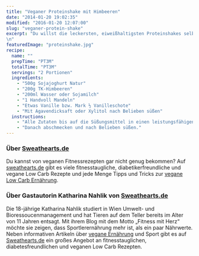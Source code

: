 ```yaml
---
title: "Veganer Proteinshake mit Himbeeren"
date: "2014-01-20 19:02:35"
modified: "2016-01-20 12:07:00"
slug: "veganer-protein-shake"
excerpt: "Du willst die leckersten, eiweißhaltigsten Proteinshakes selber machen? Dieser vegane, selbstgemachte Proteinshake rühmt sich mit gewaltigen 40g Protein bei wenigen Kohlenhydraten, hochwertigen Fetten und einer Eintrittskarte in den Himbeer-Himmel.\n"
featuredImage: "proteinshake.jpg"
recipe:
  name: ""
  prepTime: "PT3M"
  totalTime: "PT3M"
  servings: "2 Portionen"
  ingredients:
    - "500g Sojajoghurt Natur"
    - "200g TK-Himbeeren"
    - "200ml Wasser oder Sojamilch"
    - "1 Handvoll Mandeln"
    - "Etwas Vanille bzw. Mark ½ Vanilleschote"
    - "Mit Agavendicksaft oder Xylitol nach Belieben süßen"
  instructions:
    - "Alle Zutaten bis auf die Süßungsmittel in einen leistungsfähigen Mixer schmeißen und pürieren."
    - "Danach abschmecken und nach Belieben süßen."
---
```


### Über [Sweathearts.de](http://www.sweathearts.de/) 

Du kannst von veganen Fitnessrezepten gar nicht genug bekommen? Auf [sweathearts.de](http://www.sweathearts.de) gibt es viele fitnesstaugliche, diabetikerfreundliche und vegane Low Carb Rezepte und jede Menge Tipps und Tricks zur [vegane Low Carb Ernährung](http://www.sweathearts.de/category/ernaehrung/).

### Über Gastautorin Katharina Nahlik von [Sweathearts.de](http://www.sweathearts.de/)

Die 18-jährige Katharina Nahlik studiert in Wien Umwelt- und Bioressoucenmanagement und hat Tieren auf dem Teller bereits im Alter von 11 Jahren entsagt. Mit ihrem Blog mit dem Motto „Fitness mit Herz“ möchte sie zeigen, dass Sportlerernährung mehr ist, als ein paar Nährwerte. Neben informativen Artikeln über [vegane Ernährung](http://www.sweathearts.de/category/ernaehrung/) und Sport gibt es auf [Sweathearts.de](http://www.sweathearts.de/) ein großes Angebot an fitnesstauglichen, diabetesfreundlichen und veganen Low Carb Rezepten.